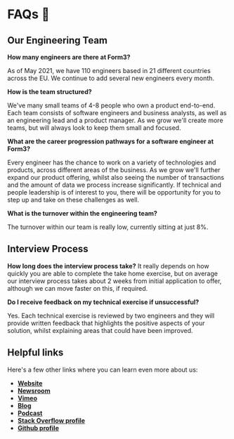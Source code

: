 # FAQs 🤨

## Our Engineering Team

**How many engineers are there at Form3?**

As of May 2021, we have 110 engineers based in 21 different countries across the EU. We continue to add several new engineers every month.

**How is the team structured?**

We've many small teams of 4-8 people who own a product end-to-end. Each team consists of software engineers and business analysts, as well as an engineering lead and a product manager. As we grow we'll create more teams, but will always look to keep them small and focused.

**What are the career progression pathways for a software engineer at Form3?**

Every engineer has the chance to work on a variety of technologies and products, across different areas of the business. As we grow we'll further expand our product offering, whilst also seeing the number of transactions and the amount of data we process increase significantly. If technical and people leadership is of interest to you, there will be opportunity for you to step up and take on these challenges as well.

**What is the turnover within the engineering team?**

The turnover within our team is really low, currently sitting at just 8%. 

## Interview Process

**How long does the interview process take?**
It really depends on how quickly you are able to complete the take home exercise, but on average our interview process takes about 2 weeks from initial application to offer, although we can move faster on this, if required.

**Do I receive feedback on my technical exercise if unsuccessful?**

Yes. Each technical exercise is reviewed by two engineers and they will provide written feedback that highlights the positive aspects of your solution, whilst explaining areas that could have been improved.

## Helpful links 
Here's a few other links where you can learn even more about us: 

- **[Website](https://www.form3.tech/about)**
- **[Newsroom](https://form3.tech/press)**
- **[Vimeo](https://vimeo.com/form3)**
- **[Blog](https://form3.tech/blog)**
- **[Podcast](https://tech-by-form3.simplecast.com/)**
- **[Stack Overflow profile](https://stackoverflow.com/jobs/companies/form3-financial-cloud)**
- **[Github profile](https://github.com/form3tech-oss)**